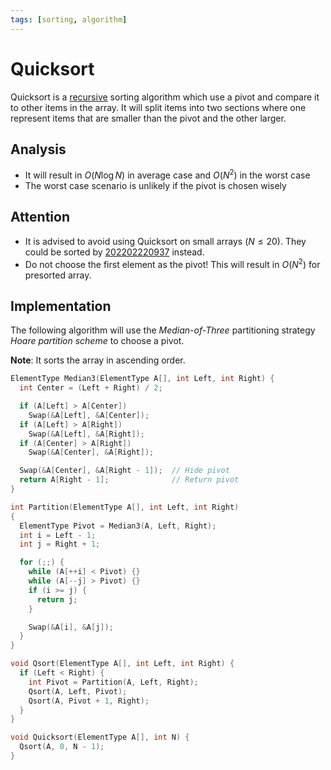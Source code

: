 ```yaml
---
tags: [sorting, algorithm]
---
```


# Quicksort

Quicksort is a [recursive](202202151731.md) sorting algorithm which use a pivot
and compare it to other items in the array. It will split items into two
sections where one represent items that are smaller than the pivot and the other
larger.

## Analysis

- It will result in $O(N \log N)$ in average case and $O(N^2)$ in the worst case
- The worst case scenario is unlikely if the pivot is chosen wisely

## Attention

- It is advised to avoid using Quicksort on small arrays ($N \le 20$). They
  could be sorted by [202202220937](202202220937.md) instead.
- Do not choose the first element as the pivot! This will result in $O(N^2)$ for
  presorted array.

## Implementation

The following algorithm will use the *Median-of-Three* partitioning strategy
*Hoare partition scheme* to choose a pivot.

**Note**: It sorts the array in ascending order.

```c
ElementType Median3(ElementType A[], int Left, int Right) {
  int Center = (Left + Right) / 2;

  if (A[Left] > A[Center])
    Swap(&A[Left], &A[Center]);
  if (A[Left] > A[Right])
    Swap(&A[Left], &A[Right]);
  if (A[Center] > A[Right])
    Swap(&A[Center], &A[Right]);

  Swap(&A[Center], &A[Right - 1]);  // Hide pivot
  return A[Right - 1];              // Return pivot
}

int Partition(ElementType A[], int Left, int Right)
{
  ElementType Pivot = Median3(A, Left, Right);
  int i = Left - 1;
  int j = Right + 1;

  for (;;) {
    while (A[++i] < Pivot) {}
    while (A[--j] > Pivot) {}
    if (i >= j) {
      return j;
    } 

    Swap(&A[i], &A[j]);
  }
}

void Qsort(ElementType A[], int Left, int Right) {
  if (Left < Right) {
    int Pivot = Partition(A, Left, Right);
    Qsort(A, Left, Pivot);
    Qsort(A, Pivot + 1, Right);
  }
}

void Quicksort(ElementType A[], int N) {
  Qsort(A, 0, N - 1);
}
```

